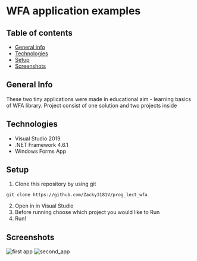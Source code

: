 # WFA application examples

## Table of contents
* [General info](#general-info)
* [Technologies](#technologies)
* [Setup](#setup)
* [Screenshots](#screenshots)

## General Info

These two tiny applications were made in educational aim - learning basics of WFA library. Project consist of one solution and two projects inside

## Technologies

* Visual Studio 2019
* .NET Framework 4.6.1
* Windows Forms App

## Setup

1. Clone this repository by using git
```
git clone https://github.com/Zacky3181V/prog_lect_wfa
```
2. Open in in Visual Studio
3. Before running choose which project you would like to Run
4. Run! 

## Screenshots
![first app](https://imgur.com/ygRHBcU)
![second_app](https://imgur.com/7M9ZREH)
